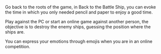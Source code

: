 Go back to the roots of the game, in Back to the Battle Ship, you can evoke the time in which you only needed pencil and paper to enjoy a good time.

Play against the PC or start an online game against another person, the objective is to destroy the enemy ships, guessing the position where the ships are.

You can express your emotions through emojis when you are in an online competition.